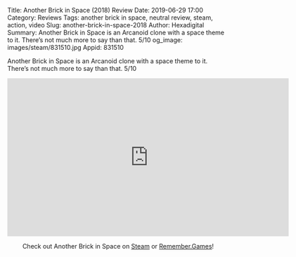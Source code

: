 Title: Another Brick in Space (2018) Review
Date: 2019-06-29 17:00
Category: Reviews
Tags: another brick in space, neutral review, steam, action, video
Slug: another-brick-in-space-2018
Author: Hexadigital
Summary: Another Brick in Space is an Arcanoid clone with a space theme to it. There’s not much more to say than that. 5/10
og_image: images/steam/831510.jpg
Appid: 831510

Another Brick in Space is an Arcanoid clone with a space theme to it. There’s not much more to say than that. 5/10

<center><iframe src="https://www.youtube.com/embed/NjQiRdEW6DQ?feature=oembed" allow="accelerometer; autoplay; encrypted-media; gyroscope; picture-in-picture" width="640" height="360" frameborder="0"></iframe>

Check out Another Brick in Space on [Steam](https://store.steampowered.com/app/831510/?curator_clanid=34633900) or [Remember.Games](https://remember.games/game/46/)!</center>